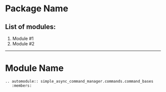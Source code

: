 # Package Name

## List of modules:
1. Module #1 
2. Module #2

------------------------------------------
# Module Name

```{eval-rst}
.. automodule:: simple_async_command_manager.commands.command_bases
   :members:
```